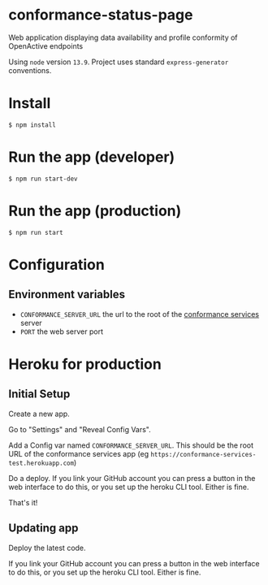# conformance-status-page
Web application displaying data availability and profile conformity of OpenActive endpoints

Using `node` version `13.9`. Project uses standard `express-generator` conventions.

# Install

`$ npm install`

# Run the app (developer)

`$ npm run start-dev `

# Run the app (production)

`$ npm run start`

# Configuration

## Environment variables

* `CONFORMANCE_SERVER_URL` the url to the root of the [conformance services](https://github.com/openactive/conformance-services) server
*  `PORT` the web server port


# Heroku for production

## Initial Setup

Create a new app.

Go to "Settings" and "Reveal Config Vars".

Add a Config var named `CONFORMANCE_SERVER_URL`. This should be the root URL of the conformance services app (eg `https://conformance-services-test.herokuapp.com`)

Do a deploy. If you link your GitHub account you can press a button in the web interface to do this, or you set up the heroku CLI tool. 
Either is fine.

That's it!

## Updating app

Deploy the latest code.

If you link your GitHub account you can press a button in the web interface to do this, or you set up the heroku CLI tool. 
Either is fine.


